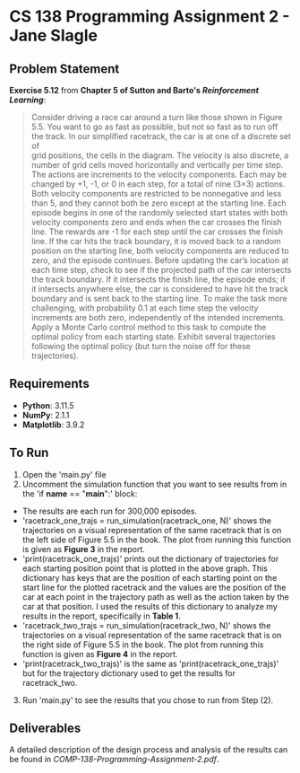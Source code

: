 # CS 138 Programming Assignment 2 - Jane Slagle

## Problem Statement
**Exercise 5.12** from **Chapter 5 of Sutton and Barto's _Reinforcement Learning_**:

> Consider driving a race car around a turn  like those shown in Figure 5.5. You want to go as fast as possible,
> but not so fast as to run off the track. In our simplified racetrack, the car is at one of a discrete set of  
> grid positions, the cells in the diagram. The velocity is also discrete, a number of grid  cells moved horizontally
> and vertically per time step. The actions are increments to the velocity components. Each may be changed by +1, -1,
> or 0 in each step, for a total of nine (3×3) actions. Both velocity components are restricted to be nonnegative and
> less than 5, and they cannot both be zero except at the starting line. Each episode begins in one of the randomly
> selected start states with both velocity components zero and ends when the car crosses the finish line. The rewards are
> -1 for each step until the car crosses the finish line. If the car hits the track boundary, it is moved back to a random  
> position on the starting line, both velocity components are reduced to zero, and the episode continues. Before updating the
> car’s location at each time step, check to see if the projected path of the car intersects the track boundary. If it
> intersects the finish line, the episode ends; if it intersects anywhere else, the car is considered to have hit the track  
> boundary and is sent back to the starting line. To make the task more challenging, with probability 0.1 at each time step the
> velocity increments are both zero, independently of the intended increments. Apply a Monte Carlo control method to this task to
> compute the optimal policy from each starting state. Exhibit several trajectories following the optimal policy (but turn the noise
> off for these trajectories).

## Requirements
- **Python**: 3.11.5
- **NumPy**: 2.1.1
- **Matplotlib**: 3.9.2

## To Run
1. Open the 'main.py' file
2. Uncomment the simulation function that you want to see results from in the 'if __name__ == "__main__":' block:
  - The results are each run for 300,000 episodes.
  - 'racetrack_one_trajs = run_simulation(racetrack_one, N)' shows the trajectories on a visual representation of the same racetrack that is on the left side of Figure 5.5 in the book. The plot from running this function is given as **Figure 3** in the report.
  - 'print(racetrack_one_trajs)' prints out the dictionary of trajectories for each starting position point that is plotted in the above graph. This dictionary has keys that are the position of each starting point on the start line for the plotted racetrack and the values are the position of the car at each point in the trajectory path as well as the action taken by the car at that position. I used the results of this dictionary to analyze my results in the report, specifically in **Table 1**.
  - 'racetrack_two_trajs = run_simulation(racetrack_two, N)' shows the trajectories on a visual representation of the same racetrack that is on the right side of Figure 5.5 in the book. The plot from running this function is given as **Figure 4** in the report.
  - 'print(racetrack_two_trajs)' is the same as 'print(racetrack_one_trajs)' but for the trajectory dictionary used to get the results for racetrack_two.
3. Run 'main.py' to see the results that you chose to run from Step (2).

## Deliverables
A detailed description of the design process and analysis of the results can be found in _COMP-138-Programming-Assignment-2.pdf_.
